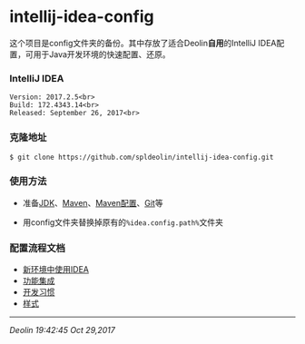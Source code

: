 # intellij-idea-config

这个项目是config文件夹的备份。其中存放了适合Deolin**自用**的IntelliJ IDEA配置，可用于Java开发环境的快速配置、还原。

### IntelliJ IDEA

	Version: 2017.2.5<br>
	Build: 172.4343.14<br>
	Released: September 26, 2017<br>

### 克隆地址

	$ git clone https://github.com/spldeolin/intellij-idea-config.git

### 使用方法

- 准备[JDK](http://www.oracle.com/technetwork/java/javase/downloads/jdk8-downloads-2133151.html)、[Maven](http://maven.apache.org/download.cgi)、[Maven配置](https://github.com/spldeolin/intellij-idea-config/blob/master/maven/settings.xml)、[Git](https://github.com/git-for-windows/git/releases)等

- 用config文件夹替换掉原有的`%idea.config.path%`文件夹

### 配置流程文档

- [新环境中使用IDEA](https://github.com/spldeolin/intellij-idea-config/blob/master/doc/%E6%96%B0%E7%8E%AF%E5%A2%83%E4%B8%AD%E4%BD%BF%E7%94%A8IDEA.md)
- [功能集成](https://github.com/spldeolin/intellij-idea-config/blob/master/doc/%e5%8a%9f%e8%83%bd%e9%9b%86%e6%88%90.md)
- [开发习惯](https://github.com/spldeolin/intellij-idea-config/blob/master/doc/%e5%bc%80%e5%8f%91%e4%b9%a0%e6%83%af.md)
- [样式](https://github.com/spldeolin/intellij-idea-config/blob/master/doc/%e6%a0%b7%e5%bc%8f.md)

---

*Deolin 19:42:45 Oct 29,2017* 